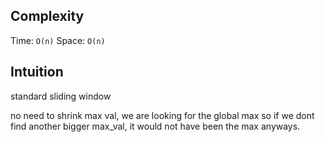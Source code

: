 ## Complexity
Time: `O(n)`
Space: `O(n)`

## Intuition

standard sliding window

no need to shrink max val, we are looking for the global max so if we dont find another bigger max_val, it would not have been the max anyways.
